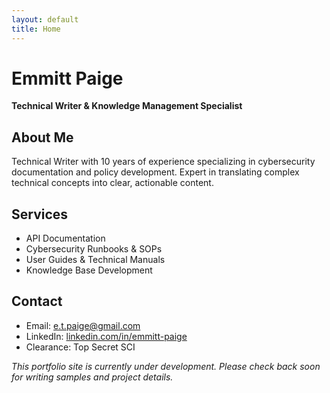 ```yaml
---
layout: default
title: Home
---
```


# Emmitt Paige
**Technical Writer & Knowledge Management Specialist**

## About Me
Technical Writer with 10 years of experience specializing in cybersecurity documentation and policy development. Expert in translating complex technical concepts into clear, actionable content.

## Services
- API Documentation
- Cybersecurity Runbooks & SOPs
- User Guides & Technical Manuals
- Knowledge Base Development

## Contact
- Email: e.t.paige@gmail.com
- LinkedIn: [linkedin.com/in/emmitt-paige](https://www.linkedin.com/in/emmitt-paige)
- Clearance: Top Secret SCI

*This portfolio site is currently under development. Please check back soon for writing samples and project details.*
